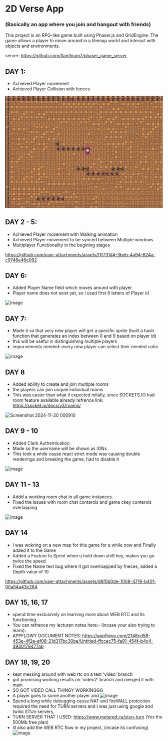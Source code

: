 
# 2D Verse App 
### (Basically an app where you join and hangout with friends)

This project is an RPG-like game built using Phaser.js and GridEngine. The game allows a player to move around in a tilemap world and interact with objects and environments.

server: https://github.com/Xanthium7/phaser_game_server

## DAY 1:
- Achieved Player movement
- Achieved Player Collision with fences

![alt text](image.png)

## DAY 2 - 5:
- Achieved Player movement with Walking animation
- Achieved Player movement to be synced between Multiple windows
- Multiplayer Functionality in the begining stages



https://github.com/user-attachments/assets/f1f731d4-3beb-4a94-824a-c9748e46e092

## DAY 6:
- Added Player Name field which moves around with player
- Player name does not exist yet, so i used first 6 letters of Player id

![image](https://github.com/user-attachments/assets/784f2972-a319-465c-a067-adbf86638555)


## DAY 7:
- Made it so that very new player will get a specific sprite (built a hash function that generates an index between 0 and 9 based on player id)
- this will be useful in distinguishing multiple players
- imporvements needed: every new player can select their needed color

![image](https://github.com/user-attachments/assets/ba8b5474-cc34-4396-90ba-6a326219c0f7)


## DAY 8
- Added ability to create and join multiple rooms
- the players can join unquie individual rooms
- This was easier than what iI expected initally,  since SOCKETS.IO had room feature available already
refrence link: https://socket.io/docs/v3/rooms/


![Screenshot 2024-11-20 000910](https://github.com/user-attachments/assets/a6465f1a-71a1-4f35-bfe7-cc2e3a84791f)


## DAY 9 - 10
- Added Clerk Authentication
- Made so the username will be shown as IGNs
- This took a while cause react strict mode was causing double renderings and breaking the game, had to disable it

![image](https://github.com/user-attachments/assets/20a70dcd-b1e4-4f8e-8eb2-3cd566bb6432)


## DAY 11 - 13
- Addd a working room chat in all game instances.
- Fixed the issues with room chat contarols and game ckey conterols overlapping

![image](https://github.com/user-attachments/assets/a5336b9f-ebff-46df-baaa-1893d47de24d)

## DAY 14
- I was wokring on a new map for this game for a while now and Finally added it to the Game
- Added a Feature to Sprint when u hold down shift key, makes you go twice the speed
- Fixed the Name text bug where it got overloapped by fneces, added a Depth value of 10

https://github.com/user-attachments/assets/d6f0b0de-1008-4716-b40f-00a54a43c284


## DAY 15, 16, 17
- spend time exclusively on learning more about WEB RTC and its functioning.
- You can refrence my lecturen notes here:- (incase your also trying to learn):
- APPFLOWY DOCUMENT NOTES:
https://appflowy.com/2148cd58-453e-4f2e-af08-21d317bc30be/Untitled-ffccec75-fa91-454f-b4c4-4940179477ab

## DAY 18, 19, 20
- kept messing around with web rtc on a test 'video' branch
- got promising working results on 'video2' branch and merged it with main
- SO GOT VIDEO CALL THINGY WORKINGGG
- A player goes to some another player and 
  ![image](https://github.com/user-attachments/assets/1d247e63-4b22-46cc-b835-3538d2a0e2b2)
- Spend a long while debugging cause NAT and fireWALL protection required the need for TURN servers and I was just using google and twilio STUn servers,
- TURN SERVER THAT I USED: https://www.metered.ca/stun-turn (Yes the 500Mb free plan)
- Ill also add the WEB RTC flow in my project, (incase its confusing)
![image](https://github.com/user-attachments/assets/49ada6d6-c1f9-4a51-bdb5-d169ed05ff42)








  



